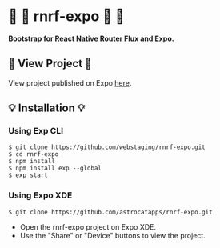 # :ear_of_rice: :ear_of_rice: rnrf-expo :ear_of_rice: :ear_of_rice:

**Bootstrap for [React Native Router Flux](https://github.com/aksonov/react-native-router-flux) and [Expo](https://docs.expo.io/).**

## :iphone: View Project :iphone:

View project published on Expo [here](https://expo.io/@reactappz/rnrf-expo).

## :bulb: Installation :bulb:
### Using Exp CLI
```
$ git clone https://github.com/webstaging/rnrf-expo.git
$ cd rnrf-expo
$ npm install
$ npm install exp --global
$ exp start
```

### Using Expo XDE

`$ git clone https://github.com/astrocatapps/rnrf-expo.git`

* Open the rnrf-expo project on Expo XDE.
* Use the "Share" or "Device" buttons to view the project.